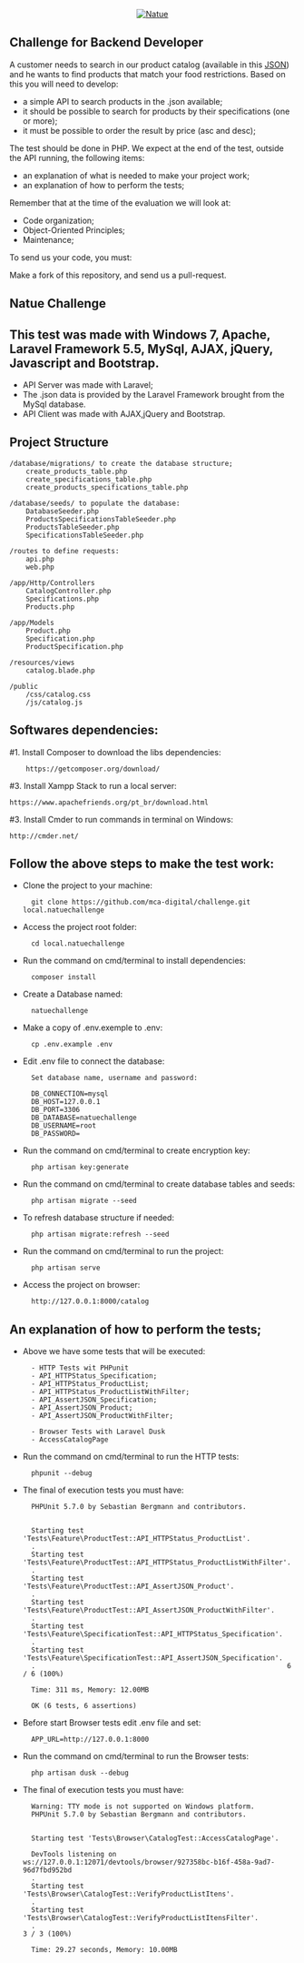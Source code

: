 <p align="center">
  <a href="https://www.natue.com.br">
      <img src="https://static.natue.com.br/images/icons/footer-logo.png" alt="Natue"/>
  </a>
</p>

## Challenge for Backend Developer

A customer needs to search in our product catalog (available in this <a href="https://github.com/natuelabs/challenge/blob/master/products.json">JSON</a>) and he wants to find products that match your food restrictions.
Based on this you will need to develop:

- a simple API to search products in the .json available;
- it should be possible to search for products by their specifications (one or more);
- it must be possible to order the result by price (asc and desc);

The test should be done in PHP. We expect at the end of the test, outside the API running, the following items:
- an explanation of what is needed to make your project work;
- an explanation of how to perform the tests;

Remember that at the time of the evaluation we will look at:
- Code organization;
- Object-Oriented Principles;
- Maintenance;

To send us your code, you must:

Make a fork of this repository, and send us a pull-request.

## Natue Challenge
## This test was made with Windows 7, Apache, Laravel Framework 5.5, MySql, AJAX, jQuery, Javascript and Bootstrap.
- API Server was made with Laravel;
- The .json data is provided by the Laravel Framework brought from the MySql database.
- API Client was made with AJAX,jQuery and Bootstrap.

## Project Structure
    /database/migrations/ to create the database structure;
        create_products_table.php
        create_specifications_table.php
        create_products_specifications_table.php

    /database/seeds/ to populate the database:
        DatabaseSeeder.php
        ProductsSpecificationsTableSeeder.php
        ProductsTableSeeder.php
        SpecificationsTableSeeder.php

    /routes to define requests:
        api.php
        web.php

    /app/Http/Controllers
        CatalogController.php
        Specifications.php
        Products.php

    /app/Models
        Product.php
        Specification.php
        ProductSpecification.php
    
    /resources/views
        catalog.blade.php

    /public
        /css/catalog.css
        /js/catalog.js

## Softwares dependencies:
#1. Install Composer to download the libs dependencies:

        https://getcomposer.org/download/

#3. Install Xampp Stack to run a local server:

    https://www.apachefriends.org/pt_br/download.html

#3. Install Cmder to run commands in terminal on Windows:

    http://cmder.net/

## Follow the above steps to make the test work:

- Clone the project to your machine:

        git clone https://github.com/mca-digital/challenge.git local.natuechallenge

- Access the project root folder:

        cd local.natuechallenge

- Run the command on cmd/terminal to install dependencies:

        composer install

- Create a Database named:

        natuechallenge

- Make a copy of .env.exemple to .env:

        cp .env.example .env

- Edit .env file to connect the database:

        Set database name, username and password:
        
        DB_CONNECTION=mysql
        DB_HOST=127.0.0.1    
        DB_PORT=3306        
        DB_DATABASE=natuechallenge    
        DB_USERNAME=root    
        DB_PASSWORD=    

- Run the command on cmd/terminal to create encryption key:

        php artisan key:generate

- Run the command on cmd/terminal to create database tables and seeds:

        php artisan migrate --seed
        
- To refresh database structure if needed:

        php artisan migrate:refresh --seed

- Run the command on cmd/terminal to run the project:

        php artisan serve

- Access the project on browser:

        http://127.0.0.1:8000/catalog

## An explanation of how to perform the tests;

- Above we have some tests that will be executed:
    
        - HTTP Tests wit PHPunit
        - API_HTTPStatus_Specification;    
        - API_HTTPStatus_ProductList;
        - API_HTTPStatus_ProductListWithFilter;
        - API_AssertJSON_Specification;
        - API_AssertJSON_Product;
        - API_AssertJSON_ProductWithFilter;

        - Browser Tests with Laravel Dusk
        - AccessCatalogPage

- Run the command on cmd/terminal to run the HTTP tests:

        phpunit --debug

- The final of execution tests you must have:    

        PHPUnit 5.7.0 by Sebastian Bergmann and contributors.


        Starting test 'Tests\Feature\ProductTest::API_HTTPStatus_ProductList'.
        .
        Starting test 'Tests\Feature\ProductTest::API_HTTPStatus_ProductListWithFilter'.
        .
        Starting test 'Tests\Feature\ProductTest::API_AssertJSON_Product'.
        .
        Starting test 'Tests\Feature\ProductTest::API_AssertJSON_ProductWithFilter'.
        .
        Starting test 'Tests\Feature\SpecificationTest::API_HTTPStatus_Specification'.
        .
        Starting test 'Tests\Feature\SpecificationTest::API_AssertJSON_Specification'.
        .                                                              6 / 6 (100%)

        Time: 311 ms, Memory: 12.00MB

        OK (6 tests, 6 assertions)

- Before start Browser tests edit .env file and set:

        APP_URL=http://127.0.0.1:8000

- Run the command on cmd/terminal to run the Browser tests:

        php artisan dusk --debug

- The final of execution tests you must have:    

        Warning: TTY mode is not supported on Windows platform.
        PHPUnit 5.7.0 by Sebastian Bergmann and contributors.


        Starting test 'Tests\Browser\CatalogTest::AccessCatalogPage'.

        DevTools listening on ws://127.0.0.1:12071/devtools/browser/927358bc-b16f-458a-9ad7-96d7fbd952bd
        .
        Starting test 'Tests\Browser\CatalogTest::VerifyProductListItens'.
        .
        Starting test 'Tests\Browser\CatalogTest::VerifyProductListItensFilter'.
        .                                                                 3 / 3 (100%)

        Time: 29.27 seconds, Memory: 10.00MB